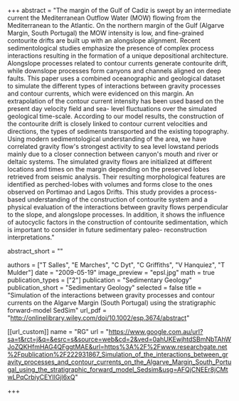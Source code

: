 +++
abstract = "The margin of the Gulf of Cadiz is swept by an intermediate current the Mediterranean Outflow Water (MOW) flowing from the Mediterranean to the Atlantic. On the northern margin of the Gulf (Algarve Margin, South Portugal) the MOW intensity is low, and fine-grained contourite drifts are built up with an alongslope alignment. Recent sedimentological studies emphasize the presence of complex process interactions resulting in the formation of a unique depositional architecture. Alongslope processes related to contour currents generate contourite drift, while downslope processes form canyons and channels aligned on deep faults. This paper uses a combined oceanographic and geological dataset to simulate the different types of interactions between gravity processes and contour currents, which were evidenced on this margin. An extrapolation of the contour current intensity has been used based on the present day velocity field and sea- level fluctuations over the simulated geological time-scale. According to our model results, the construction of the contourite drift is closely linked to contour current velocities and directions, the types of sediments transported and the existing topography. Using modern sedimentological understanding of the area, we have correlated gravity flow's strongest activity to sea level lowstand periods mainly due to a closer connection between canyon's mouth and river or deltaic systems. The simulated gravity flows are initialized at different locations and times on the margin depending on the preserved lobes retrieved from seismic analysis. Their resulting morphological features are identified as perched-lobes with volumes and forms close to the ones observed on Portimao and Lagos Drifts. This study provides a process-based understanding of the construction of contourite system and a physical evaluation of the interactions between gravity flows perpendicular to the slope, and alongslope processes. In addition, it shows the influence of autocyclic factors in the construction of contourite sedimentation, which is important to consider in future sedimentary paleo- reconstruction interpretations."

abstract_short = ""

authors = ["T Salles", "E Marches", "C Dyt", "C Griffiths", "V Hanquiez", "T Mulder"]
date = "2009-05-19"
image_preview = "epsl.jpg"
math = true
publication_types = ["2"]
publication = "Sedimentary Geology"
publication_short = "Sedimentary Geology"
selected = false
title = "Simulation of the interactions between gravity processes and contour currents on the Algarve Margin (South Portugal) using the stratigraphic forward-model SedSim"
url_pdf = "http://onlinelibrary.wiley.com/doi/10.1002/esp.3674/abstract"

[[url_custom]]
name = "RG"
url = "https://www.google.com.au/url?sa=t&rct=j&q=&esrc=s&source=web&cd=2&ved=0ahUKEwjhtdSBmNbTAhWJoZQKHfmHAG4QFggtMAE&url=https%3A%2F%2Fwww.researchgate.net%2Fpublication%2F222931867_Simulation_of_the_interactions_between_gravity_processes_and_contour_currents_on_the_Algarve_Margin_South_Portugal_using_the_stratigraphic_forward_model_Sedsim&usg=AFQjCNEEr8jCMtwLPqCrbiyCEYIlGjl6xQ"

+++
